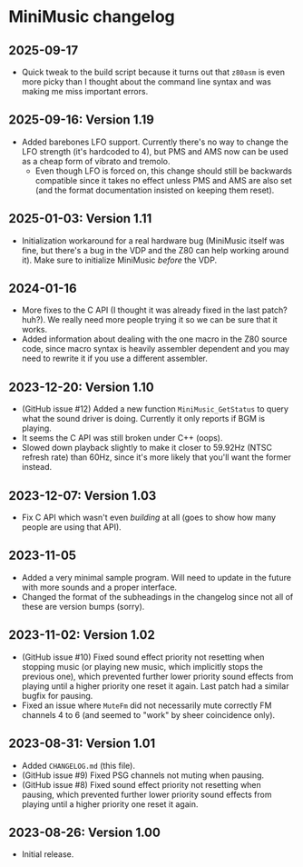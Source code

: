 # MiniMusic changelog

## 2025-09-17

- Quick tweak to the build script because it turns out that `z80asm` is even more picky than I thought about the command line syntax and was making me miss important errors.

## 2025-09-16: Version 1.19

- Added barebones LFO support. Currently there's no way to change the LFO strength (it's hardcoded to 4), but PMS and AMS now can be used as a cheap form of vibrato and tremolo.
	+ Even though LFO is forced on, this change should still be backwards compatible since it takes no effect unless PMS and AMS are also set (and the format documentation insisted on keeping them reset).

## 2025-01-03: Version 1.11

- Initialization workaround for a real hardware bug (MiniMusic itself was fine, but there's a bug in the VDP and the Z80 can help working around it). Make sure to initialize MiniMusic *before* the VDP.

## 2024-01-16

- More fixes to the C API (I thought it was already fixed in the last patch? huh?). We really need more people trying it so we can be sure that it works.
- Added information about dealing with the one macro in the Z80 source code, since macro syntax is heavily assembler dependent and you may need to rewrite it if you use a different assembler.

## 2023-12-20: Version 1.10

- (GitHub issue #12) Added a new function `MiniMusic_GetStatus` to query what the sound driver is doing. Currently it only reports if BGM is playing.
- It seems the C API was still broken under C++ (oops).
- Slowed down playback slightly to make it closer to 59.92Hz (NTSC refresh rate) than 60Hz, since it's more likely that you'll want the former instead.

## 2023-12-07: Version 1.03

- Fix C API which wasn't even *building* at all (goes to show how many people are using that API).

## 2023-11-05

- Added a very minimal sample program. Will need to update in the future with more sounds and a proper interface.
- Changed the format of the subheadings in the changelog since not all of these are version bumps (sorry).

## 2023-11-02: Version 1.02

- (GitHub issue #10) Fixed sound effect priority not resetting when stopping music (or playing new music, which implicitly stops the previous one), which prevented further lower priority sound effects from playing until a higher priority one reset it again. Last patch had a similar bugfix for pausing.
- Fixed an issue where `MuteFm` did not necessarily mute correctly FM channels 4 to 6 (and seemed to "work" by sheer coincidence only).

## 2023-08-31: Version 1.01

- Added `CHANGELOG.md` (this file).
- (GitHub issue #9) Fixed PSG channels not muting when pausing.
- (GitHub issue #8) Fixed sound effect priority not resetting when pausing, which prevented further lower priority sound effects from playing until a higher priority one reset it again.

## 2023-08-26: Version 1.00

- Initial release.
